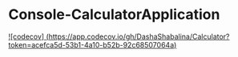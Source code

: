 # Console-CalculatorApplication
[![codecov] (https://app.codecov.io/gh/DashaShabalina/Calculator?token=acefca5d-53b1-4a10-b52b-92c68507064a)](https://app.codecov.io/gh/DashaShabalina/Calculator)
